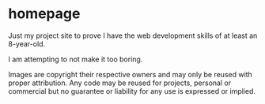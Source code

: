 # homepage

Just my project site to prove I have the web development skills of at least an 8-year-old.

I am attempting to not make it too boring. 

Images are copyright their respective owners and may only be reused with proper attribution.
Any code may be reused for projects, personal or commercial but no guarantee or liability for any use is expressed or implied.
